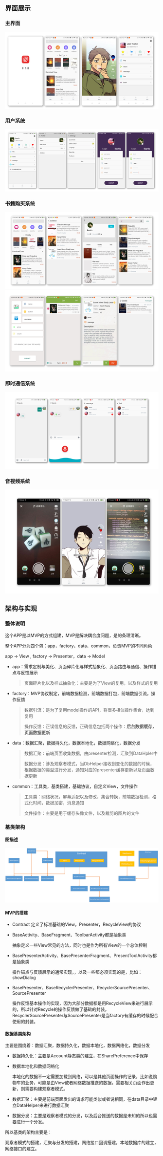 界面展示
--------

### 主界面

<img src="./meterial/page/main_page.png"  />



### 用户系统

<img src="./meterial/page/account_system.png"  />



### 书籍购买系统

<img src="./meterial/page/book_system.png" />

<img src="./meterial/page/goods_system.png" />



### 即时通信系统

<img src="./meterial/page/chat_page.png" />



### 音视频系统

<img src="./meterial/page/micro_page.png" />



架构与实现
----------

### 整体说明

这个APP是以MVP的方式组建，MVP是解决耦合度问题，是的条理清晰。

整个APP分为四个包：app，factory，data，common，负责MVP的不同角色

app -> View , factory -> Presenter，data -> Model

- app：需求定制与美化、页面碎片化与样式抽象化、页面路由与通信、操作锚点与反馈展示

  > 页面碎片化以及样式抽象化：主要是为了View的复用，以及样式的复用

- factory：MVP协议制定，前端数据检测，前端数据打包，前端数据引流，操作反馈

  > 数据引流：是为了复用model操作的API，将很多相似操作集合，达到复用
  >
  > 操作反馈：正误信息的反馈，正确信息包括两个操作：**后台数据缓存，页面数据更新**

- data：数据汇聚，数据持久化，数据本地化，数据网络化，数据分发

  > 数据汇聚：前端页面收集数据，由presenter检测，汇聚到DataHpler中
  >
  > 数据分发：涉及观察者模式，当DbHelper接收到变化的数据的时候，根据数据的类型进行分发，通知对应的presenter缓存更新以及页面数据更新

- common：工具类，基类搭建，基础协议，自定义View，文件操作

  > 工具类：网络状况，屏幕适配以及修改，集合转换，前端数据检测，格式化时间，数据加密，消息通知
  >
  > 文件操作：主要是用于缓存头像文件，以及裁剪的图片的文件





### 基类架构

#### 图描述

<img src="./meterial/images/base_struct.png" />

#### MVP的搭建

- Contract 定义了标准基础的View，Presenter，RecycleView的协议

- BaseActivity、BaseFragment、ToolbarActivity都是抽象类

  抽象定义一些View常见的方法，同时也是作为所有View的一个总体控制

- BasePresenterActivity、BasePresenterFragment、PresentToolActivity都是抽象类

  操作锚点与反馈展示的通常实现，，以及一些都必须实现的是，比如：showDialog

- BasePresenter、BaseRecyclerPresenter、RecyclerSourcePresenter、SourcePresenter

  操作反馈基本操作的实现，因为大部分数据都是用RecycleView来进行展示的，所以针对Recycle的操作反馈做了基础的封装。RecyclerSourcePresenter与SourcePresenter是当factory有缓存的时候配合使用的封装。



#### 数据基类架构

主要是围绕着：数据汇聚，数据持久化，数据本地化，数据网络化，数据分发

- 数据持久化：主要是Account静态类的建立，在SharePreference中保存

- 数据本地化和数据网络化

  本地化的数据不一定需要加载到网络，可以是其他页面操作的记录，比如说购物车的业务，可能是由View或者网络数据推送的数据，需要相关页面作出更新，则需要构建观察者模式。

- 数据汇聚：主要是前端页面发出的请求可能类似或者说相同，在data目录中建立DataHelper来进行数据汇聚

- 数据分发：主要是观察者模式的分发，以及后台推送的数据是未知的所以也需要进行一个分发。

所以基类的架构主要是：

观察者模式的搭建，汇聚与分发的搭建，网络接口回调搭建，本地数据库的建立，网络接口的建立。